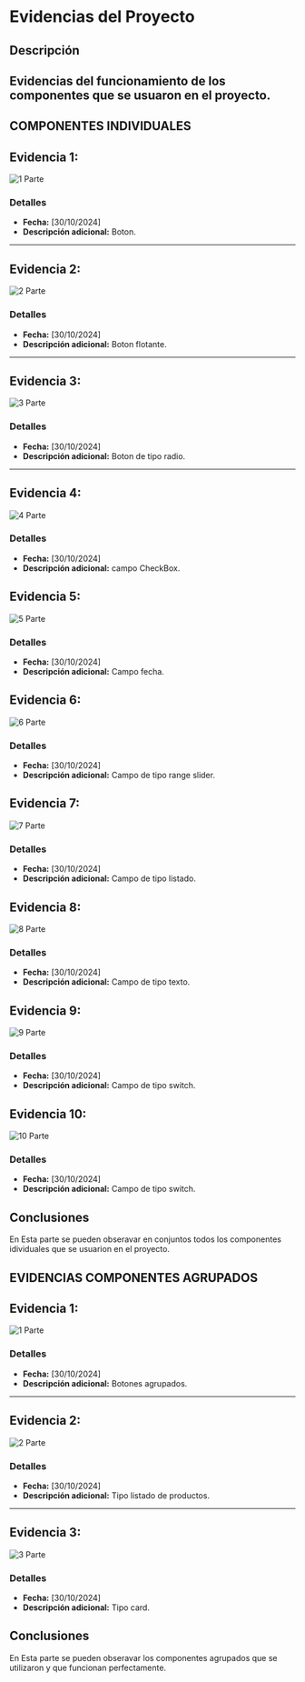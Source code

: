# Evidencias del Proyecto

## Descripción
Evidencias del funcionamiento de los componentes que se usuaron en el proyecto.
---

## COMPONENTES INDIVIDUALES

## Evidencia 1:
![1 Parte](img/button.png)

### Detalles
- **Fecha:** [30/10/2024]
- **Descripción adicional:** Boton.

---

## Evidencia 2: 
![2 Parte](img/floating.png)

### Detalles
- **Fecha:** [30/10/2024]
- **Descripción adicional:** Boton flotante.

---

## Evidencia 3:
![3 Parte](img/buttonradio.png)

### Detalles
- **Fecha:** [30/10/2024]
- **Descripción adicional:** Boton de tipo radio.

---
## Evidencia 4:
![4 Parte](img/checkbox.png)

### Detalles
- **Fecha:** [30/10/2024]
- **Descripción adicional:**  campo CheckBox.

## Evidencia 5:
![5 Parte](img/date.png)

### Detalles
- **Fecha:** [30/10/2024]
- **Descripción adicional:** Campo fecha.

## Evidencia 6:
![6 Parte](img/range.png)

### Detalles
- **Fecha:** [30/10/2024]
- **Descripción adicional:** Campo de tipo range slider.

## Evidencia 7:
![7 Parte](img/select.png)

### Detalles
- **Fecha:** [30/10/2024]
- **Descripción adicional:** Campo de tipo listado.

## Evidencia 8:
![8 Parte](img/texto.png)

### Detalles
- **Fecha:** [30/10/2024]
- **Descripción adicional:** Campo de tipo texto.

## Evidencia 9:
![9 Parte](img/switch.png)

### Detalles
- **Fecha:** [30/10/2024]
- **Descripción adicional:** Campo de tipo switch.

## Evidencia 10:
![10 Parte](img/switch.png)

### Detalles
- **Fecha:** [30/10/2024]
- **Descripción adicional:** Campo de tipo switch.




## Conclusiones
En Esta parte se pueden obseravar en conjuntos todos los componentes idividuales que se usuarion en el proyecto.

## EVIDENCIAS COMPONENTES AGRUPADOS

## Evidencia 1:
![1 Parte](img/button2.png)

### Detalles
- **Fecha:** [30/10/2024]
- **Descripción adicional:** Botones agrupados.
---
## Evidencia 2:
![2 Parte](img/list.png)

### Detalles
- **Fecha:** [30/10/2024]
- **Descripción adicional:** Tipo listado de productos.
---
## Evidencia 3:
![3 Parte](img/card.png)

### Detalles
- **Fecha:** [30/10/2024]
- **Descripción adicional:** Tipo card.

## Conclusiones
En Esta parte se pueden obseravar los componentes agrupados que se utilizaron y que funcionan perfectamente.
